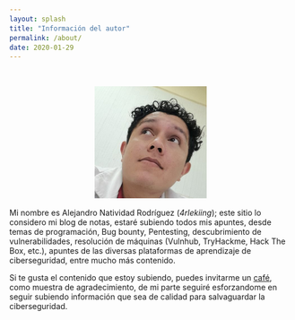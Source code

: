 ```yaml
---
layout: splash
title: "Información del autor"
permalink: /about/
date: 2020-01-29
---
```


<br>

<p align="center">
<img src="/assets/images/about/Avatar.jpg" width="200px" height="200px">
</p>

Mi nombre es Alejandro Natividad Rodríguez (*4rlekiing*); este sitio lo considero mi blog de notas, estaré subiendo todos mis apuntes, desde temas de programación, Bug bounty, Pentesting, descubrimiento de vulnerabilidades, resolución de máquinas (Vulnhub, TryHackme, Hack The Box, etc.), apuntes de las diversas plataformas de aprendizaje de ciberseguridad, entre mucho más contenido.

Si te gusta el contenido que estoy subiendo, puedes invitarme un [café](https://www.buymeacoffee.com/4rlekiing), como muestra de agradecimiento, de mi parte seguiré esforzandome en seguir subiendo información que sea de calidad para salvaguardar la ciberseguridad.